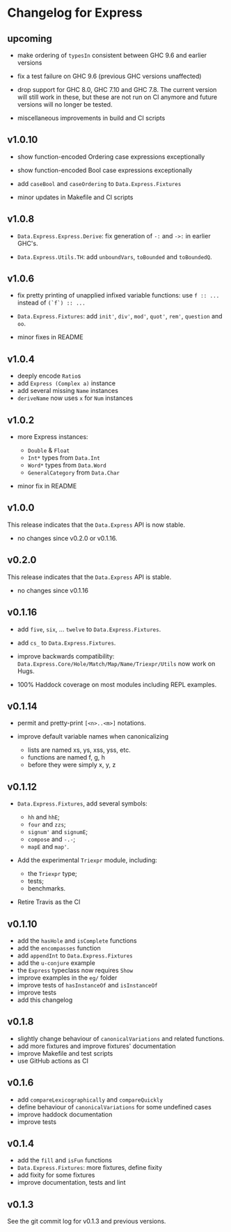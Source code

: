 Changelog for Express
=====================


upcoming
--------

* make ordering of `typesIn` consistent between GHC 9.6 and earlier versions

* fix a test failure on GHC 9.6 (previous GHC versions unaffected)

* drop support for GHC 8.0, GHC 7.10 and GHC 7.8.
  The current version will still work in these,
  but these are not run on CI anymore
  and future versions will no longer be tested.

* miscellaneous improvements in build and CI scripts


v1.0.10
-------

* show function-encoded Ordering case expressions exceptionally

* show function-encoded Bool case expressions exceptionally

* add `caseBool` and `caseOrdering` to `Data.Express.Fixtures`

* minor updates in Makefile and CI scripts


v1.0.8
------

* `Data.Express.Express.Derive`:
  fix generation of `-:` and `->:` in earlier GHC's.

* `Data.Express.Utils.TH`:
  add `unboundVars`, `toBounded` and `toBoundedQ`.


v1.0.6
------

* fix pretty printing of unapplied infixed variable functions:
  use `f :: ...`  instead of ``(`f`) :: ...``

* `Data.Express.Fixtures`:
  add `init'`, `div'`, `mod'`, `quot'`, `rem'`, `question` and `oo`.

* minor fixes in README


v1.0.4
------

* deeply encode `Ratio`s
* add `Express (Complex a)` instance
* add several missing `Name` instances
* `deriveName` now uses `x` for `Num` instances


v1.0.2
------

* more Express instances:
	- `Double` & `Float`
	- `Int*` types from `Data.Int`
	- `Word*` types from `Data.Word`
	- `GeneralCategory` from `Data.Char`

* minor fix in README


v1.0.0
------

This release indicates that the `Data.Express` API is now stable.

* no changes since v0.2.0 or v0.1.16.


v0.2.0
------

This release indicates that the `Data.Express` API is stable.

* no changes since v0.1.16


v0.1.16
-------

* add `five`, `six`, ... `twelve` to `Data.Express.Fixtures`.

* add `cs_` to `Data.Express.Fixtures`.

* improve backwards compatibility:
  `Data.Express.Core/Hole/Match/Map/Name/Triexpr/Utils` now work on Hugs.

* 100% Haddock coverage on most modules including REPL examples.


v0.1.14
-------

* permit and pretty-print `[<n>..<m>]` notations.

* improve default variable names when canonicalizing
	- lists are named xs, ys, xss, yss, etc.
	- functions are named f, g, h
	- before they were simply x, y, z


v0.1.12
-------

* `Data.Express.Fixtures`, add several symbols:
	- `hh` and `hhE`;
	- `four` and `zzs`;
	- `signum'` and `signumE`;
	- `compose` and `-.-`;
	- `mapE` and `map'`.

* Add the experimental `Triexpr` module, including:
	- the `Triexpr` type;
	- tests;
	- benchmarks.

* Retire Travis as the CI


v0.1.10
-------

* add the `hasHole` and `isComplete` functions
* add the `encompasses` function
* add `appendInt` to `Data.Express.Fixtures`
* add the `u-conjure` example
* the `Express` typeclass now requires `Show`
* improve examples in the `eg/` folder
* improve tests of `hasInstanceOf` and `isInstanceOf`
* improve tests
* add this changelog


v0.1.8
------

* slightly change behaviour of `canonicalVariations` and related functions.
* add more fixtures and improve fixtures' documentation
* improve Makefile and test scripts
* use GitHub actions as CI


v0.1.6
------

* add `compareLexicographically` and `compareQuickly`
* define behaviour of `canonicalVariations` for some undefined cases
* improve haddock documentation
* improve tests


v0.1.4
------

* add the `fill` and `isFun` functions
* `Data.Express.Fixtures`: more fixtures, define fixity
* add fixity for some fixtures
* improve documentation, tests and lint


v0.1.3
------

See the git commit log for v0.1.3 and previous versions.
